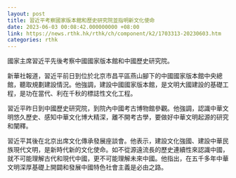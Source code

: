 ```yaml
---
layout: post
title: 習近平考察國家版本館和歷史研究院並指明新文化使命
date: 2023-06-03 00:08:42.000000000 +08:00
link: https://news.rthk.hk/rthk/ch/component/k2/1703313-20230603.htm
categories: rthk
---
```


國家主席習近平先後考察中國國家版本館和中國歷史研究院。 

新華社報道，習近平前日到位於北京市昌平區燕山腳下的中國國家版本館中央總館，聽取規劃建設情況。他強調，建設中國國家版本館，是文明大國建設的基礎工程，是功在當代、利在千秋的標誌性文化工程。
  
習近平昨日到中國歷史研究院，到院內中國考古博物館參觀。他強調，認識中華文明悠久歷史、感知中華文化博大精深，離不開考古學，要做好中華文明起源的研究和闡釋。

習近平其後在北京出席文化傳承發展座談會。他表示，建設文化強國、建設中華民族現代文明，是新時代新的文化使命。如不從源遠流長的歷史連續性來認識中國，就不可能理解古代和現代中國，更不可能理解未來中國。他指出，在五千多年中華文明深厚基礎上開闢和發展中國特色社會主義是必由之路。
